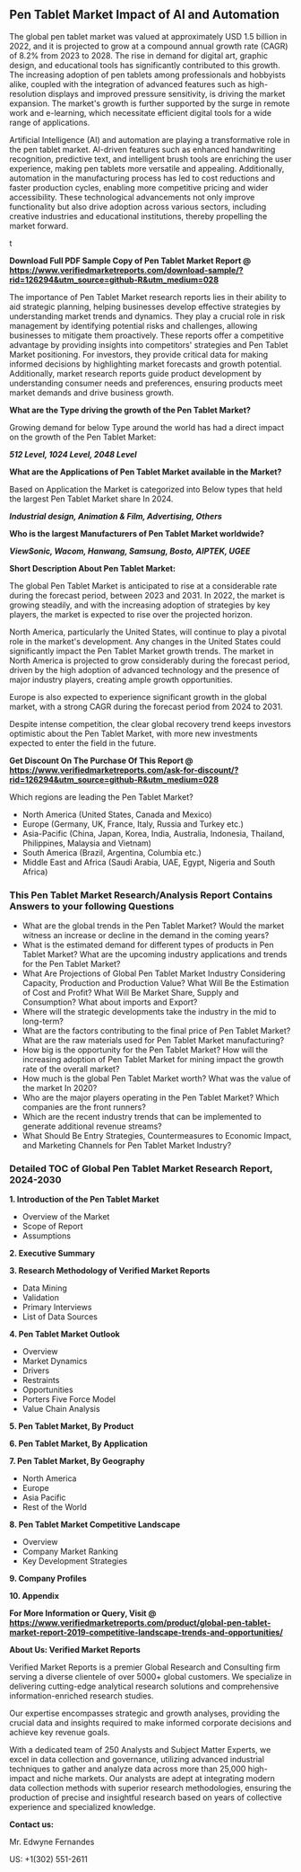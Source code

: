 <h2>Pen Tablet Market Impact of AI and Automation</h2><p>The global pen tablet market was valued at approximately USD 1.5 billion in 2022, and it is projected to grow at a compound annual growth rate (CAGR) of 8.2% from 2023 to 2028. The rise in demand for digital art, graphic design, and educational tools has significantly contributed to this growth. The increasing adoption of pen tablets among professionals and hobbyists alike, coupled with the integration of advanced features such as high-resolution displays and improved pressure sensitivity, is driving the market expansion. The market's growth is further supported by the surge in remote work and e-learning, which necessitate efficient digital tools for a wide range of applications.</p><p>Artificial Intelligence (AI) and automation are playing a transformative role in the pen tablet market. AI-driven features such as enhanced handwriting recognition, predictive text, and intelligent brush tools are enriching the user experience, making pen tablets more versatile and appealing. Additionally, automation in the manufacturing process has led to cost reductions and faster production cycles, enabling more competitive pricing and wider accessibility. These technological advancements not only improve functionality but also drive adoption across various sectors, including creative industries and educational institutions, thereby propelling the market forward.</p>t</p><p id="" class=""><strong>Download Full PDF Sample Copy of Pen Tablet Market Report @ <a href="https://www.verifiedmarketreports.com/download-sample/?rid=126294&utm_source=github-R&utm_medium=028" target="_blank">https://www.verifiedmarketreports.com/download-sample/?rid=126294&utm_source=github-R&utm_medium=028</a></strong></p><p>The importance of&nbsp;Pen Tablet Market research reports lies in their ability to aid strategic planning, helping businesses develop effective strategies by understanding market trends and dynamics. They play a crucial role in risk management by identifying potential risks and challenges, allowing businesses to mitigate them proactively. These reports offer a competitive advantage by providing insights into competitors' strategies and Pen Tablet Market positioning. For investors, they provide critical data for making informed decisions by highlighting market forecasts and growth potential. Additionally, market research reports guide product development by understanding consumer needs and preferences, ensuring products meet market demands and drive business growth.</p><p><strong>What are the&nbsp;Type driving the growth of the Pen Tablet Market?</strong></p><p id="" class="">Growing demand for below Type around the world has had a direct impact on the growth of the Pen Tablet Market:</p><em><strong>512 Level, 1024 Level, 2048 Level</strong></em></p><strong>What are the&nbsp;Applications&nbsp;of Pen Tablet Market available in the Market?</strong></p><p id="" class="">Based on Application the Market is categorized into Below types that held the largest Pen Tablet Market share In 2024.</p><em><strong>Industrial design, Animation & Film, Advertising, Others</strong></em></p><strong>Who is the largest Manufacturers of Pen Tablet Market worldwide?</strong></p><p><em><strong>ViewSonic, Wacom, Hanwang, Samsung, Bosto, AIPTEK, UGEE</strong></em></p><p id="" class=""><strong>Short Description About Pen Tablet Market:</strong></p><p>The global Pen Tablet Market is anticipated to rise at a considerable rate during the forecast period, between 2023 and 2031. In 2022, the market is growing steadily, and with the increasing adoption of strategies by key players, the market is expected to rise over the projected horizon.</p><p>North America, particularly the United States, will continue to play a pivotal role in the market's development. Any changes in the United States could significantly impact the Pen Tablet Market growth trends. The market in North America is projected to grow considerably during the forecast period, driven by the high adoption of advanced technology and the presence of major industry players, creating ample growth opportunities.</p><p>Europe is also expected to experience significant growth in the global market, with a strong CAGR during the forecast period from 2024 to 2031.</p><p>Despite intense competition, the clear global recovery trend keeps investors optimistic about the Pen Tablet Market, with more new investments expected to enter the field in the future.</p><p id="" class=""><strong>Get Discount On The Purchase Of This Report @ <a href="https://www.verifiedmarketreports.com/ask-for-discount/?rid=126294&utm_source=github-R&utm_medium=028" target="_blank">https://www.verifiedmarketreports.com/ask-for-discount/?rid=126294&utm_source=github-R&utm_medium=028</a></strong></p>Which regions are leading the Pen Tablet Market?</p><ul><li>North America (United States, Canada and Mexico)</li><li>Europe (Germany, UK, France, Italy, Russia and Turkey etc.)</li><li>Asia-Pacific (China, Japan, Korea, India, Australia, Indonesia, Thailand, Philippines, Malaysia and Vietnam)</li><li>South America (Brazil, Argentina, Columbia etc.)</li><li>Middle East and Africa (Saudi Arabia, UAE, Egypt, Nigeria and South Africa)</li></ul><h3 id="" class="">This Pen Tablet Market Research/Analysis Report Contains Answers to your following Questions</h3><ul><li>What are the global trends in the Pen Tablet Market? Would the market witness an increase or decline in the demand in the coming years?</li><li>What is the estimated demand for different types of products in Pen Tablet Market? What are the upcoming industry applications and trends for the Pen Tablet Market?</li><li>What Are Projections of Global Pen Tablet Market Industry Considering Capacity, Production and Production Value? What Will Be the Estimation of Cost and Profit? What Will Be Market Share, Supply and Consumption? What about imports and Export?</li><li>Where will the strategic developments take the industry in the mid to long-term?</li><li>What are the factors contributing to the final price of Pen Tablet Market? What are the raw materials used for Pen Tablet Market manufacturing?</li><li>How big is the opportunity for the Pen Tablet Market? How will the increasing adoption of Pen Tablet Market for mining impact the growth rate of the overall market?</li><li>How much is the global Pen Tablet Market worth? What was the value of the market In 2020?</li><li>Who are the major players operating in the Pen Tablet Market? Which companies are the front runners?</li><li>Which are the recent industry trends that can be implemented to generate additional revenue streams?</li><li>What Should Be Entry Strategies, Countermeasures to Economic Impact, and Marketing Channels for Pen Tablet Market Industry?</li></ul><h3 id="" class="">Detailed TOC of Global Pen Tablet Market Research Report, 2024-2030</h3><p id="" class=""><strong>1. Introduction of the Pen Tablet Market</strong></p><ul><li>Overview of the Market</li><li>Scope of Report</li><li>Assumptions</li></ul><p id="" class=""><strong>2. Executive Summary</strong></p><p id="" class=""><strong>3. Research Methodology of Verified Market Reports</strong></p><ul><li>Data Mining</li><li>Validation</li><li>Primary Interviews</li><li>List of Data Sources</li></ul><p id="" class=""><strong>4. Pen Tablet Market Outlook</strong></p><ul><li>Overview</li><li>Market Dynamics</li><li>Drivers</li><li>Restraints</li><li>Opportunities</li><li>Porters Five Force Model</li><li>Value Chain Analysis</li></ul><p id="" class=""><strong>5. Pen Tablet Market, By Product</strong></p><p id="" class=""><strong>6. Pen Tablet Market, By Application</strong></p><p id="" class=""><strong>7. Pen Tablet Market, By Geography</strong></p><ul><li>North America</li><li>Europe</li><li>Asia Pacific</li><li>Rest of the World</li></ul><p id="" class=""><strong>8. Pen Tablet Market Competitive Landscape</strong></p><ul><li>Overview</li><li>Company Market Ranking</li><li>Key Development Strategies</li></ul><p id="" class=""><strong>9. Company Profiles</strong></p><p id="" class=""><strong>10. Appendix</strong></p><p id="" class=""><strong>For More Information or Query, Visit @ <a href="https://www.verifiedmarketreports.com/product/global-pen-tablet-market-report-2019-competitive-landscape-trends-and-opportunities/" target="_blank">https://www.verifiedmarketreports.com/product/global-pen-tablet-market-report-2019-competitive-landscape-trends-and-opportunities/</a></strong></p><p id="" class=""><strong>About Us: Verified Market Reports</strong></p><p id="" class="">Verified Market Reports is a premier Global Research and Consulting firm serving a diverse clientele of over 5000+ global customers. We specialize in delivering cutting-edge analytical research solutions and comprehensive information-enriched research studies.</p><p id="" class="">Our expertise encompasses strategic and growth analyses, providing the crucial data and insights required to make informed corporate decisions and achieve key revenue goals.</p><p id="" class="">With a dedicated team of 250 Analysts and Subject Matter Experts, we excel in data collection and governance, utilizing advanced industrial techniques to gather and analyze data across more than 25,000 high-impact and niche markets. Our analysts are adept at integrating modern data collection methods with superior research methodologies, ensuring the production of precise and insightful research based on years of collective experience and specialized knowledge.</p><p id="" class=""><strong>Contact us:</strong></p><p id="" class="">Mr. Edwyne Fernandes</p><p id="" class="">US: +1(302) 551-2611</p>